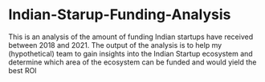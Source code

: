 # Indian-Starup-Funding-Analysis
This is an analysis of the amount of funding Indian startups have received between 2018 and 2021. The output of the analysis is to help my (hypothetical) team to gain insights into the Indian Startup ecosystem and determine which area of the ecosystem can be funded and would yield the best ROI
